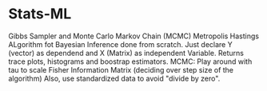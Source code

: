 # Stats-ML
Gibbs Sampler and Monte Carlo Markov Chain  (MCMC) Metropolis Hastings ALgorithm  fot Bayesian Inference done from scratch. Just declare Y (vector) as dependend and X (Matrix) as independent Variable.
Returns trace plots, histograms and boostrap estimators. 
MCMC: Play around with tau to scale Fisher Information Matrix (deciding over step size of the algorithm)
Also, use standardized data to avoid "divide by zero". 

